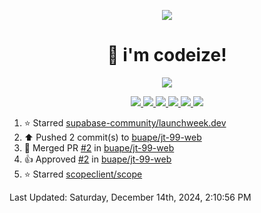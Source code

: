 <p align="center">
    <img src="https://avatars.githubusercontent.com/u/63158950?s=400&u=dd76c829ae30921e131dcbe7c830dc368e2d6e8a&v=4" />
</p>

<h1 align="center">
    👋 i'm codeize!
</h1>

<p align="center">
  <a href="https://skillicons.dev">
    <img align="center" src="https://skillicons.dev/icons?i=discord,bots,ts,nodejs,mysql,postgresql,react,nextjs,tailwindcss" />
  </a>
</p>

<p align="center">
  <a href="https://discord.com/users/668423998777982997">
    <img src="https://nocache.advaith.workers.dev?url=https://img.shields.io/endpoint?url=https://dev.discordprofiles.me/api/badge/status/668423998777982997?simple=true" />
    <img src="https://nocache.advaith.workers.dev?url=https://img.shields.io/endpoint?url=https://dev.discordprofiles.me/api/badge/vscode/668423998777982997" />
    <img src="https://nocache.advaith.workers.dev?url=https://img.shields.io/endpoint?url=https://dev.discordprofiles.me/api/badge/playing/668423998777982997" />
    <img src="https://nocache.advaith.workers.dev?url=https://img.shields.io/endpoint?url=https://dev.discordprofiles.me/api/badge/spotify/668423998777982997" />
    <img src="https://komarev.com/ghpvc/?username=codeize" />
    <img src="https://hits.link/hits?url=https%3A%2F%2Fgithub.com%2FCodeize" />
  </a>
</p>

<!--RECENT_ACTIVITY:start-->
1. ⭐ Starred [supabase-community/launchweek.dev](https://github.com/supabase-community/launchweek.dev)<br>
2. ⬆️ Pushed 2 commit(s) to [buape/jt-99-web](https://github.com/buape/jt-99-web)<br>
3. 🎉 Merged PR [#2](https://github.com/buape/jt-99-web/pull/2) in [buape/jt-99-web](https://github.com/buape/jt-99-web)<br>
4. 👍 Approved [#2](https://github.com/buape/jt-99-web/pull/2#pullrequestreview-2456829405) in [buape/jt-99-web](https://github.com/buape/jt-99-web)<br>
5. ⭐ Starred [scopeclient/scope](https://github.com/scopeclient/scope)<br>
<!--RECENT_ACTIVITY:end-->

<!--RECENT_ACTIVITY:last_update-->
Last Updated: Saturday, December 14th, 2024, 2:10:56 PM
<!--RECENT_ACTIVITY:last_update_end-->

